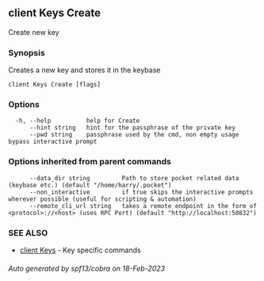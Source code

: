 ## client Keys Create

Create new key

### Synopsis

Creates a new key and stores it in the keybase

```
client Keys Create [flags]
```

### Options

```
  -h, --help          help for Create
      --hint string   hint for the passphrase of the private key
      --pwd string    passphrase used by the cmd, non empty usage bypass interactive prompt
```

### Options inherited from parent commands

```
      --data_dir string         Path to store pocket related data (keybase etc.) (default "/home/harry/.pocket")
      --non_interactive         if true skips the interactive prompts wherever possible (useful for scripting & automation)
      --remote_cli_url string   takes a remote endpoint in the form of <protocol>://<host> (uses RPC Port) (default "http://localhost:50832")
```

### SEE ALSO

* [client Keys](client_Keys.md)	 - Key specific commands

###### Auto generated by spf13/cobra on 18-Feb-2023
